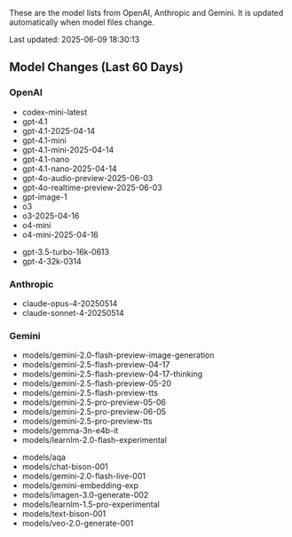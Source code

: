 These are the model lists from OpenAI, Anthropic and Gemini.
It is updated automatically when model files change.

Last updated: 2025-06-09 18:30:13

## Model Changes (Last 60 Days)

### OpenAI

+ codex-mini-latest
+ gpt-4.1
+ gpt-4.1-2025-04-14
+ gpt-4.1-mini
+ gpt-4.1-mini-2025-04-14
+ gpt-4.1-nano
+ gpt-4.1-nano-2025-04-14
+ gpt-4o-audio-preview-2025-06-03
+ gpt-4o-realtime-preview-2025-06-03
+ gpt-image-1
+ o3
+ o3-2025-04-16
+ o4-mini
+ o4-mini-2025-04-16
- gpt-3.5-turbo-16k-0613
- gpt-4-32k-0314

### Anthropic

+ claude-opus-4-20250514
+ claude-sonnet-4-20250514

### Gemini

+ models/gemini-2.0-flash-preview-image-generation
+ models/gemini-2.5-flash-preview-04-17
+ models/gemini-2.5-flash-preview-04-17-thinking
+ models/gemini-2.5-flash-preview-05-20
+ models/gemini-2.5-flash-preview-tts
+ models/gemini-2.5-pro-preview-05-06
+ models/gemini-2.5-pro-preview-06-05
+ models/gemini-2.5-pro-preview-tts
+ models/gemma-3n-e4b-it
+ models/learnlm-2.0-flash-experimental
- models/aqa
- models/chat-bison-001
- models/gemini-2.0-flash-live-001
- models/gemini-embedding-exp
- models/imagen-3.0-generate-002
- models/learnlm-1.5-pro-experimental
- models/text-bison-001
- models/veo-2.0-generate-001


